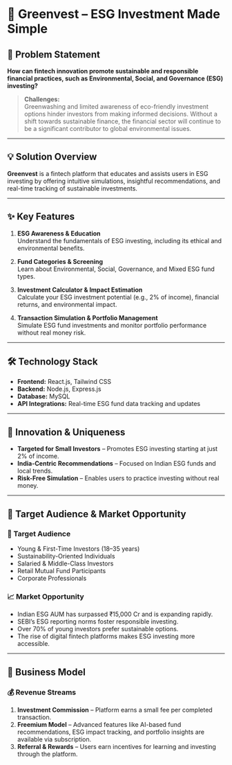 # 🌱 Greenvest – ESG Investment Made Simple

## 🧩 Problem Statement

**How can fintech innovation promote sustainable and responsible financial practices, such as Environmental, Social, and Governance (ESG) investing?**

> **Challenges:**  
Greenwashing and limited awareness of eco-friendly investment options hinder investors from making informed decisions. Without a shift towards sustainable finance, the financial sector will continue to be a significant contributor to global environmental issues.

---

## 💡 Solution Overview

**Greenvest** is a fintech platform that educates and assists users in ESG investing by offering intuitive simulations, insightful recommendations, and real-time tracking of sustainable investments.

---

## ✨ Key Features

1. **ESG Awareness & Education**  
   Understand the fundamentals of ESG investing, including its ethical and environmental benefits.

2. **Fund Categories & Screening**  
   Learn about Environmental, Social, Governance, and Mixed ESG fund types.

3. **Investment Calculator & Impact Estimation**  
   Calculate your ESG investment potential (e.g., 2% of income), financial returns, and environmental impact.

4. **Transaction Simulation & Portfolio Management**  
   Simulate ESG fund investments and monitor portfolio performance without real money risk.

---

## 🛠️ Technology Stack

- **Frontend:** React.js, Tailwind CSS  
- **Backend:** Node.js, Express.js  
- **Database:** MySQL  
- **API Integrations:** Real-time ESG fund data tracking and updates

---

## 🚀 Innovation & Uniqueness

- **Targeted for Small Investors** – Promotes ESG investing starting at just 2% of income.
- **India-Centric Recommendations** – Focused on Indian ESG funds and local trends.
- **Risk-Free Simulation** – Enables users to practice investing without real money.

---

## 🎯 Target Audience & Market Opportunity

### 👥 Target Audience

- Young & First-Time Investors (18–35 years)  
- Sustainability-Oriented Individuals  
- Salaried & Middle-Class Investors  
- Retail Mutual Fund Participants  
- Corporate Professionals

### 📈 Market Opportunity

- Indian ESG AUM has surpassed ₹15,000 Cr and is expanding rapidly.  
- SEBI’s ESG reporting norms foster responsible investing.  
- Over 70% of young investors prefer sustainable options.  
- The rise of digital fintech platforms makes ESG investing more accessible.

---

## 💼 Business Model

### 💰 Revenue Streams

1. **Investment Commission** – Platform earns a small fee per completed transaction.
2. **Freemium Model** – Advanced features like AI-based fund recommendations, ESG impact tracking, and portfolio insights are available via subscription.
3. **Referral & Rewards** – Users earn incentives for learning and investing through the platform.